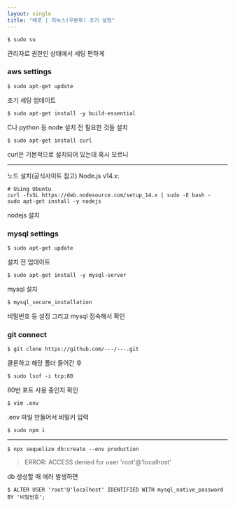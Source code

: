 ```yaml
---
layout: single
title: "배포 | 리눅스(우분투) 초기 설정"
---
```

```
$ sudo su
```
관리자로 권한인 상태에서 세팅 편하게

### aws settings
```
$ sudo apt-get update
```
초기 세팅 업데이트

```
$ sudo apt-get install -y build-essential
```
C나 python 등 node 설치 전 필요한 것들 설치
```
$ sudo apt-get install curl
```
curl은 기본적으로 설치되어 있는데 혹시 모르니

---
노드 설치(공식사이트 참고)
Node.js v14.x:
```
# Using Ubuntu
curl -fsSL https://deb.nodesource.com/setup_14.x | sudo -E bash -
sudo apt-get install -y nodejs
```
nodejs 설치

### mysql settings
```
$ sudo apt-get update
```
설치 전 업데이트
```
$ sudo apt-get install -y mysql-server
```
mysql 설치
```
$ mysql_secure_installation
```
비밀번호 등 설정
그리고 mysql 접속해서 확인


### git connect
```
$ git clone https://github.com/---/---.git
```
클론하고 해당 폴더 들어간 후
```
$ sudo lsof -i tcp:80
```
80번 포트 사용 중인지 확인
```
$ vim .env
```
.env 파일 만들어서 비밀키 입력
```
$ sudo npm i
```
---
```
$ npx sequelize db:create --env production
```
> ERROR: ACCESS denied for user 'root'@'localhost'

db 생성할 때 에러 발생하면
```
$ ALTER USER 'root'@'localhost' IDENTIFIED WITH mysql_native_password BY '비밀번호';
```

